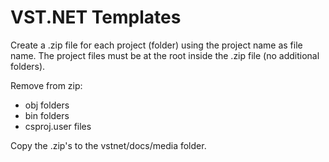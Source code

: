 # VST.NET Templates

Create a .zip file for each project (folder) using the project name as file name.
The project files must be at the root inside the .zip file (no additional folders).

Remove from zip:

- obj folders
- bin folders
- csproj.user files

Copy the .zip's to the vstnet/docs/media folder.